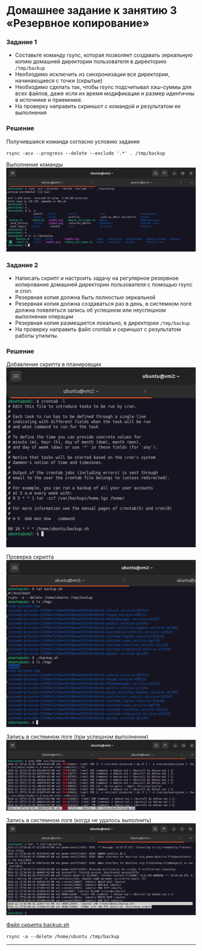 # Домашнее задание к занятию 3 «Резервное копирование»

### Задание 1
- Составьте команду rsync, которая позволяет создавать зеркальную копию домашней директории пользователя в директорию `/tmp/backup`
- Необходимо исключить из синхронизации все директории, начинающиеся с точки (скрытые)
- Необходимо сделать так, чтобы rsync подсчитывал хэш-суммы для всех файлов, даже если их время модификации и размер идентичны в источнике и приемнике.
- На проверку направить скриншот с командой и результатом ее выполнения

### Решение
Получившаяся команда согласно условию задания  
```
rsync -acv --progress --delete --exclude '.*' . /tmp/backup
```

Выполнение команды  
![alt text](https://github.com/masterchoo495/backup/blob/main/001-2.png)  


### Задание 2
- Написать скрипт и настроить задачу на регулярное резервное копирование домашней директории пользователя с помощью rsync и cron.
- Резервная копия должна быть полностью зеркальной
- Резервная копия должна создаваться раз в день, в системном логе должна появляться запись об успешном или неуспешном выполнении операции
- Резервная копия размещается локально, в директории `/tmp/backup`
- На проверку направить файл crontab и скриншот с результатом работы утилиты.

### Решение
Добавление скрипта в планировщик  
![alt text](https://github.com/masterchoo495/backup/blob/main/002.png)  

Проверка скрипта  
![alt text](https://github.com/masterchoo495/backup/blob/main/003.png)  

Запись в системном логе (при успешном выполнении)  
![alt text](https://github.com/masterchoo495/backup/blob/main/004.png)  

Запись в системном логе (когда не удалось выполнить)  
![alt text](https://github.com/masterchoo495/backup/blob/main/005.png)  

[Файл скрипта backup.sh](https://github.com/masterchoo495/backup/blob/main/backup.sh)  
```
rsync -a --delete /home/ubuntu /tmp/backup
```

------

